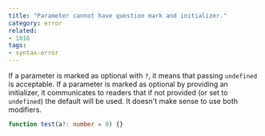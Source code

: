 ```yaml
---
title: "Parameter cannot have question mark and initializer."
category: error
related:
- 1016
tags:
- syntax-error
---
```


If a parameter is marked as optional with `?`, it means that passing `undefined`
is acceptable. If a parameter is marked as optional by providing an initializer,
it communicates to readers that if not provided (or set to `undefined`) the
default will be used. It doesn't make sense to use both modifiers.

```ts
function test(a?: number = 0) {}
```
